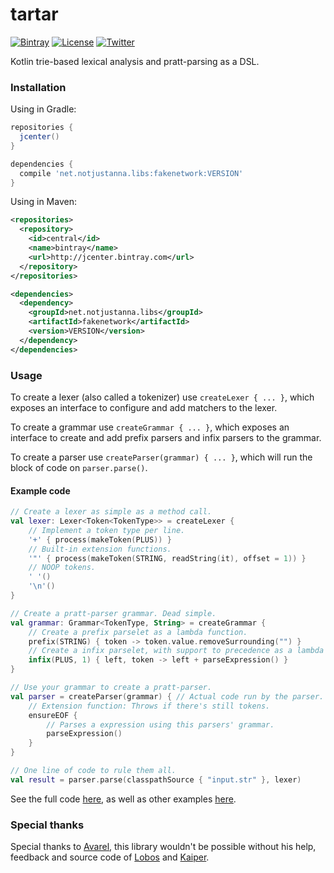 # tartar

[![Bintray](https://img.shields.io/bintray/v/notjustanna/maven/tartar)](https://bintray.com/notjustanna/maven/tartar/_latestVersion)
[![License](https://img.shields.io/github/license/notjustanna/tartar?color=lightgrey)](https://github.com/notjustanna/tartar/tree/master/LICENSE)
[![Twitter](https://img.shields.io/twitter/url?style=social&url=https%3A%2F%2Fgithub.com%2Fnotjustanna%2Ftartar)](https://twitter.com/intent/tweet?text=Wow:&url=https%3A%2F%2Fgithub.com%2Fnotjustanna%2Ftartar)

Kotlin trie-based lexical analysis and pratt-parsing as a DSL.

### Installation

Using in Gradle:

```gradle
repositories {
  jcenter()
}

dependencies {
  compile 'net.notjustanna.libs:fakenetwork:VERSION'
}
```

Using in Maven:

```xml
<repositories>
  <repository>
    <id>central</id>
    <name>bintray</name>
    <url>http://jcenter.bintray.com</url>
  </repository>
</repositories>

<dependencies>
  <dependency>
    <groupId>net.notjustanna.libs</groupId>
    <artifactId>fakenetwork</artifactId>
    <version>VERSION</version>
  </dependency>
</dependencies>
```

### Usage

To create a lexer (also called a tokenizer) use `createLexer { ... }`, which exposes an interface to configure and add
matchers to the lexer.

To create a grammar use `createGrammar { ... }`, which exposes an interface to create and add prefix parsers and infix
parsers to the grammar.

To create a parser use `createParser(grammar) { ... }`, which will run the block of code on `parser.parse()`.

#### Example code

```kotlin
// Create a lexer as simple as a method call.
val lexer: Lexer<Token<TokenType>> = createLexer {
    // Implement a token type per line.
    '+' { process(makeToken(PLUS)) }
    // Built-in extension functions.
    '"' { process(makeToken(STRING, readString(it), offset = 1)) }
    // NOOP tokens.
    ' '()
    '\n'()
}

// Create a pratt-parser grammar. Dead simple.
val grammar: Grammar<TokenType, String> = createGrammar {
    // Create a prefix parselet as a lambda function.
    prefix(STRING) { token -> token.value.removeSurrounding("") }
    // Create a infix parselet, with support to precedence as a lambda function.
    infix(PLUS, 1) { left, token -> left + parseExpression() }
}

// Use your grammar to create a pratt-parser.
val parser = createParser(grammar) { // Actual code run by the parser. 
    // Extension function: Throws if there's still tokens.
    ensureEOF { 
        // Parses a expression using this parsers' grammar.
        parseExpression()
    }
}

// One line of code to rule them all.
val result = parser.parse(classpathSource { "input.str" }, lexer)
```

See the full code [here](https://github.com/notjustanna/tartar/blob/master/src/test/java/examples/StringJoiner.kt),
as well as other examples [here](https://github.com/notjustanna/tartar/tree/master/src/test/java/examples).

### Special thanks

Special thanks to [Avarel](https://github.com/Avarel), this library wouldn't be possible
without his help, feedback and source code of [Lobos](https://github.com/Avarel/Lobos)
and [Kaiper](https://github.com/Avarel/Kaiper).